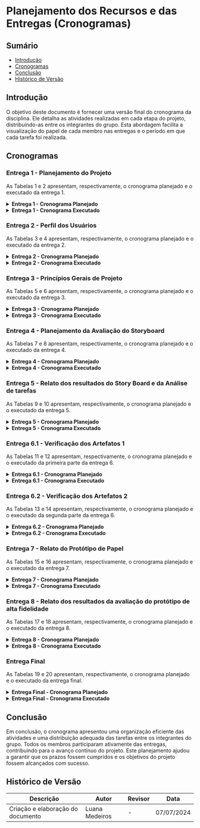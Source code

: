 # Planejamento dos Recursos e das Entregas (Cronogramas)

## Sumário

- [Introdução](#introdução)
- [Cronogramas](#cronogramas)
- [Conclusão](#conclusão)
- [Histórico de Versão](#histórico-de-versão)


## Introdução
O objetivo deste documento é fornecer uma versão final do cronograma da disciplina. Ele detalha as atividades realizadas em cada etapa do projeto, distribuindo-as entre os integrantes do grupo. Esta abordagem facilita a visualização do papel de cada membro nas entregas e o período em que cada tarefa foi realizada.

## Cronogramas
### Entrega 1 - Planejamento do Projeto
As Tabelas 1 e 2 apresentam, respectivamente, o cronograma planejado e o executado da entrega 1.
<details>

<summary size="20"><b> Entrega 1 - Cronograma Planejado </b></summary>

Na Tabela 1, tem-se o cronograma planejado para todas as atividades da primeira entrega.

<p align="center"> Tabela 1. Planejamento do Projeto </p>

| *Atividade*                        | *Início*   | *Fim*      | *Responsáveis*                             | *Revisores*                                | *Periodo de Revisão*    |
| ---------------------------------- | ---------- | ---------- | ------------------------------------------ | ------------------------------------------ | ----------------------- |
| Selecionar site                    | 26/03/2024 | 28/03/2024 | Breno, Bruno, Iago, Larissa, Luana e Pedro | Larissa Stéfane                            | 29/03/2024 - 29/03/2024 |
| Documentar Equipe                  | 26/03/2024 | 28/03/2024 | Larissa Stéfane                            | Luana Medeiros                             | 29/03/2024 - 29/03/2024 |
| Realização do cronograma           | 26/03/2024 | 28/03/2024 | Breno Alexandre                            | Larissa Stéfane                            | 29/03/2024 - 29/03/2024 |
| Implementar Git Page               | 26/03/2024 | 28/03/2024 | Pedro Izarias                              | Breno Alexandre                            | 29/03/2024 - 29/03/2024 |
| Selecionar ferramentas do projeto  | 29/03/2024 | 31/03/2024 | Larissa e Luana                            | Bruno Araújo                               | 01/04/2024 - 01/04/2024 |
| Selecionar metodologias do projeto | 29/03/2024 | 31/03/2024 | Bruno e Iago                               | Pedro Izarias                              | 01/04/2024 - 01/04/2024 |
| Processo de Design                 | 01/04/2024 | 04/04/2024 | Bruno e Pedro                              | Iago Passaglia                             | 05/04/2024 - 05/04/2024 |
| Gravar apresentação                | 06/04/2024 | 06/04/2024 | Breno, Bruno, Iago, Larissa, Luana e Pedro | Breno, Bruno, Iago, Larissa, Luana e Pedro | 06/04/2024 - 07/04/2024 |
| Correção pós apresentação          | 10/04/2024 | 10/04/2024 | Breno, Bruno, Iago, Larissa, Luana e Pedro | Breno, Bruno, Iago, Larissa, Luana e Pedro | 11/04/2024 - 11/04/2024 |

<font size="3"><p style="text-align: center">Fonte: [Breno Alexandre](https://github.com/brenoalexandre0).</p></font>

</details>

<details>

<summary size="20"><b> Entrega 1 - Cronograma Executado </b></summary>

Na Tabela 2, está explicitado o cronograma executado das atividades da primeira entrega.

<p align="center"> Tabela 2. Planejamento do Projeto </p>

| *Atividade*                                                                                                                      | *Início*   | *Fim*      | *Responsáveis*                             | *Revisores*      | *Periodo de Revisão*    |
| -------------------------------------------------------------------------------------------------------------------------------- | ---------- | ---------- | ------------------------------------------ | ---------------- | ----------------------- |
| Documentar a base da Ata 01                                                                                                      | 25/03/2024 | 26/03/2024 | Larissa Stéfane                            | Luana Medeiros   | 26/03/2024 - 26/03/2024 |
| Reunião 01                                                                                                                       | 26/03/2024 | 26/03/2024 | Breno, Bruno, Iago, Larissa, Luana e Pedro | Larissa Stéfane  | 26/03/2024 - 26/03/2024 |
| Documentar a base da Ata 02                                                                                                      | 28/03/2024 | 28/03/2024 | Larissa Stéfane                            | Luana Medeiros   | 28/03/2024 - 28/03/2024 |
| Reunião 02                                                                                                                       | 28/03/2024 | 28/03/2024 | Breno, Bruno, Iago, Larissa, Luana e Pedro | Larissa Stéfane  | 28/03/2024 - 28/03/2024 |
| Criação do documento de ferramentas                                                                                              | 28/03/2024 | 28/03/2024 | Larissa Stéfane                            | Luana Medeiros   | 28/03/2024 - 01/04/2024 |
| Documentação de um site para ser avaliado como uma das opções. Documentar o site da Secretaria da Pessoa com Deficiência do GDF. | 30/04/2024 | 30/04/2024 | Larissa Stéfane                            | Pedro Augusto    | 05/04/2024 - 06/04/2024 |
| Documentar a base da Ata 03                                                                                                      | 02/04/2024 | 02/04/2024 | Luana Medeiros                             | Breno Alexandre  | 02/04/2024 - 02/04/2024 |
| Reunião 03                                                                                                                       | 02/04/2024 | 02/04/2024 | Breno, Bruno, Iago, Larissa, Luana e Pedro | Larissa Stéfane  | 02/04/2024 - 02/04/2024 |
| Selecionar site                                                                                                                  | 02/04/2024 | 02/04/2024 | Breno, Bruno, Iago, Larissa, Luana e Pedro | Larissa Stéfane  | 05/04/2024 - 05/04/2024 |
| Documentar a base da Ata 04                                                                                                      | 04/04/2024 | 04/04/2024 | Bruno Araújo                               | Larissa Stéfane  | 04/04/2024 - 04/04/2024 |
| Reunião 04                                                                                                                       | 04/04/2024 | 04/04/2024 | Breno, Bruno, Iago, Larissa, Luana e Pedro | Larissa Stéfane  | 04/04/2024 - 04/04/2024 |
| Criação do documento que apresenta a metodologia de analise dos sites para a ecolha.                                             | 05/04/2024 | 05/04/2024 | Larissa Stéfane                            | Luana Medeiros   | 05/04/2024 - 06/04/2024 |
| Realização da avaliação por heurísticas do SIGAA e definição das suas funcionalidades.                                           | 05/04/2024 | 05/04/2024 | Larissa Stéfane                            | Luana Medeiros   | 05/04/2024 - 06/04/2024 |
| Apresentação do site SIGAA e exposição de dados coletados em pesquisas anteriores sobre o site.                                  | 05/04/2024 | 05/04/2024 | Larissa Stéfane                            | Breno Alexandre  | 05/04/2024 - 07/04/2024 |
| Criação de documento apresentando a Equipe.                                                                                      | 05/04/2024 | 05/04/2024 | Larissa Stéfane                            | Pedro Augusto    | 05/04/2024 - 06/04/2024 |
| Criação de documento mostrando a dinâmica da equipe.                                                                             | 05/04/2024 | 05/04/2024 | Larissa Stéfane                            | Pedro Augusto    | 05/04/2024 - 06/04/2024 |
| Documentação de um site para ser avaliado como uma das opções. Documentar o site da CBMDF (Corpo de Bombeiros Militar do DF).    | 05/04/2024 | 05/04/2024 | Bruno Araújo                               | Luana Medeiros   | 05/04/2024 - 05/04/2024 |
| Documentar a base da documentação de um site para ser avaliado como uma das opções.                                              | 05/04/2024 | 05/04/2024 | Larissa Stéfane                            | Luana Medeiros   | 05/04/2024 - 07/04/2024 |
| Documentação de um site para ser avaliado como uma das opções. Documentar o site do SIGAA - UnB.                                 | 06/04/2024 | 06/04/2024 | Iago Passaglia                             | Luana Medeiros   | 06/04/2024 - 06/04/2024 |
| Documentação de um site para ser avaliado como uma das opções. Documentar o site do INEP enem.                                   | 06/04/2024 | 06/04/2024 | Breno Alexandre                            | Luana Medeiros   | 06/04/2024 - 06/04/2024 |
| Documentação de um site para ser avaliado como uma das opções. Documentar o site da Distribuição Linux Debian.                   | 06/04/2024 | 06/04/2024 | Pedro Augusto                              | Luana Medeiros   | 06/04/2024 - 06/04/2024 |
| Documentação de um site para ser avaliado como uma das opções. Documentar o site de Alistamento Militar.                         | 06/04/2024 | 06/04/2024 | Luana Medeiros                             | Breno Alexandre  | 06/04/2024 - 06/04/2024 |
| Documentação do Heatmap                                                                                                          | 06/04/2024 | 06/04/2024 | Pedro Augusto                              | Iago Passaglia   | 06/04/2024 - 06/04/2024 |
| Documentação do planejamento de Processo de Design, com o método escolhido sendo o Ciclo de Mayhew.                              | 06/04/2024 | 06/04/2024 | Bruno Araújo                               | Iago Passaglia   | 06/04/2024 - 07/04/2024 |

<font size="3"><p style="text-align: center">Fonte: [Breno Alexandre](https://github.com/brenoalexandre0), [Lárissa Stéfane](https://github.com/SkywalkerSupreme) e [Luana Medeiros](https://github.com/LuaMedeiros).</p></font>

</details>

### Entrega 2 - Perfil dos Usuários
As Tabelas 3 e 4 apresentam, respectivamente, o cronograma planejado e o executado da entrega 2.

<details>

<summary size="20"><b> Entrega 2 - Cronograma Planejado </b></summary> 

Na Tabela 3, tem-se o cronograma planejado para todas as atividades da segunda entrega.

<p align="center"> Tabela 3. Perfil dos Usuários </p>

| *Atividade*                                                                          | *Início*   | *Fim*      | *Responsáveis*                             | *Revisores*                                | *Periodo de Revisão*    |
| ------------------------------------------------------------------------------------ | ---------- | ---------- | ------------------------------------------ | ------------------------------------------ | ----------------------- |
| Atualizar o Cronograma                                                               | 21/04/2024 | 03/05/2024 | Bruno Araújo                               | Pedro Izarias                              | 03/05/2024 - 03/05/2024 |
| Atualizar o Gitpage                                                                  | 21/04/2024 | 21/04/2024 | Pedro Izarias                              | Luana Medeiros                             | 22/04/2024 - 22/04/2024 |
| Aspectos Éticos de Pesquisas com Pessoas                                             | 21/04/2024 | 21/04/2024 | Larissa Stéfane                            | Iago Passaglia                             | 22/04/2024 - 22/04/2024 |
| Decidir e executar técnicas para coletar dados e levantar os requisitos dos usuários | 21/04/2024 | 28/04/2024 | Breno, Bruno, Iago, Larissa, Luana e Pedro | Breno, Bruno, Iago, Larissa, Luana e Pedro | 29/04/2024 - 29/04/2024 |
| Perfil do usuário                                                                    | 29/04/2024 | 29/04/2024 | Bruno e Iago                               | Larissa Stéfane                            | 30/04/2024 - 30/04/2024 |
| Personas                                                                             | 29/04/2024 | 29/04/2024 | Pedro e Larissa                            | Bruno Araújo                               | 30/04/2024 - 30/04/2024 |
| Análise de tarefas                                                                   | 30/04/2024 | 03/05/2024 | Breno, Bruno, Iago, Larissa, Luana e Pedro | Breno, Bruno, Iago, Larissa, Luana e Pedro | 04/05/2024 - 04/05/2024 |
| Criação de cenários                                                                  | 30/04/2024 | 03/05/2024 | Breno, Bruno, Iago, Larissa, Luana e Pedro | Breno, Bruno, Iago, Larissa, Luana e Pedro | 04/05/2024 - 04/05/2024 |
| Gravar apresentação                                                                  | 04/05/2024 | 04/05/2024 | Breno, Bruno, Iago, Larissa, Luana e Pedro | Breno Alexandre                            | 04/05/2024 - 06/05/2024 |
| Correção pós apresentação                                                            | 07/05/2024 | 08/05/2024 | Breno, Bruno, Iago, Larissa, Luana e Pedro | Breno, Bruno, Iago, Larissa, Luana e Pedro | 08/05/2024 - 08/05/2024 |

<font size="3"><p style="text-align: center">Fonte: [Breno Alexandre](https://github.com/brenoalexandre0) e [Luana Medeiros](https://github.com/LuaMedeiros).</p></font>

</details>

<details>

<summary size="20"><b> Entrega 2 - Cronograma Executado </b></summary>

Na Tabela 4, está explicitado o cronograma executado das atividades da segunda entrega.

<p align="center"> Tabela 4. Perfil dos Usuários </p>

| *Atividade*                                                                          | *Início*   | *Fim*      | *Responsáveis*                             | *Revisores*                                | *Periodo de Revisão*    |
| ------------------------------------------------------------------------------------ | ---------- | ---------- | ------------------------------------------ | ------------------------------------------ | ----------------------- |
| Planejamento do questionário para os estudantes                                      | 17/04/2024 | 19/04/2024 | Larissa Stéfane                            | Breno Alexandre                            | 04/05/2024 - 04/05/2024 |
| Planejamento do questionário para os professores                                     | 17/04/2024 | 19/04/2024 | Larissa Stéfane                            | Breno Alexandre                            | 10/05/2024 - 10/05/2024 |
| Planejamento entrevistas com estudantes                                              | 17/04/2024 | 18/04/2024 | Larissa Stéfane                            | Breno Alexandre                            | 05/05/2024 - 10/05/2024 |
| Entrevistas com estudantes                                                           | 17/04/2024 | 23/04/2024 | Breno e Larissa                            | Breno Alexandre                            | 04/05/2024 - 04/05/2024 |
| Planejamento entrevistas com professores                                             | 18/04/2024 | 18/04/2024 | Larissa Stéfane                            | Breno Alexandre                            | 06/05/2024 - 10/05/2024 |
| Entrevistas com professores                                                          | 18/04/2024 | 30/04/2024 | Larissa Stéfane                            | Breno Alexandre                            | 04/05/2024 - 04/05/2024 |
| Resultado das entrevistas com os estudantes                                          | 21/04/2024 | 05/05/2024 | Larissa Stéfane                            | Breno Alexandre                            | 05/05/2024 - 06/05/2024 |
| Resultado das entrevistas com os professores                                         | 28/04/2024 | 05/05/2024 | Larissa Stéfane                            | Breno Alexandre                            | 06/05/2024 - 06/05/2024 |
| Realizar a análise hierárquica da aba de monitoria                                   | 22/04/2024 | 25/04/2024 | Larissa Stéfane                            | Bruno Araújo                                          | 06/05/2024 - 06/05/2024 |
| Realizar a análise GOMS da aba de monitoria                                          | 22/05/2024 | 25/04/2024 | Larissa Stéfane                            | Bruno Araújo                                         | 06/05/2024 - 06/05/2024 |
| Determinar perfil dos usuários dos servidores técnicos                               | 04/05/2024 | 11/05/2024 | Larissa Stéfane                            | Breno Alexandre                            | 11/05/2024 - 13/05/2024 | 
| Determinar perfil dos usuários dos servidores técnicos                               | 04/05/2024 | 11/05/2024 | Larissa Stéfane                            | Breno Alexandre                            | 11/05/2024 - 13/05/2024 | 
| Análise do resultados do questionário dos estudantes                                 | 04/05/2024 | 05/05/2024 | Larissa Stéfane                            | Breno Alexandre                            | 06/05/2024 - 06/05/2024 | 
| Análise do resultados do questionário dos professores                                | 04/05/2024 | 05/05/2024 | Larissa Stéfane                            | Breno Alexandre                            | 10/05/2024 - 10/05/2024 | 
| Determinar perfil do usuário dos estudantes                                          | 04/05/2024 | 11/05/2024 | Larissa Stéfane                            | Breno Alexandre                            | 06/05/2024 - 06/05/2024 | 
| Determinar perfil do usuário dos professores                                         | 04/05/2024 | 11/05/2024 | Larissa Stéfane                            | Breno Alexandre                            | 10/05/2024 - 10/05/2024 | 
| Análise de documentos para perfil dos servidores técnicos                            | 05/05/2024 | 06/05/2024 | Larissa Stéfane                            | Breno Alexandre                            | 10/05/2024 - 10/05/2024 |
| Realizar o cenário da aba de monitoria                                               | 05/05/2024 | 07/05/2024 | Larissa Stéfane                            | Breno Alexandre                                          | 05/05/2024 - 10/05/2024/202 | 
| Análise de documentos para perfil dos estudantes                                     | 09/05/2024 | 11/05/2024 | Larissa Stéfane                            | Breno Alexandre                            | 06/05/2024 - 06/05/2024 | 
| Planejamento das entrevistas com os servidores técnicos                              | 09/05/2024 | 10/05/2024 | Larissa Stéfane                            | Breno Alexandre                                          | - |
| Realizar a análise hierárquica da funcionalidade de aluguel de sala                  | 10/05/2024 | 13/05/2024 | Larissa Stéfane                            | Breno Alexandre                                          | - | 
| Realizar a análise GOMS de aluguel de sala                                           | 10/05/2024 | 13/05/2024 | Larissa Stéfane                            | Breno Alexandre                                          | - | 
| Realizar o cenário do aluguel de sala                                                | 10/05/2024 | 13/05/2024 | Larissa Stéfane                            | Breno Alexandre                                          | - | 
| Criação de Personas e colocar em correspondência com os dos outros                   | 10/05/2024 | 13/05/2024 | Larissa Stéfane                            | -                                          | - | 
| Criação Termo de Consentimento                             | 04/05/2024 | 05/05/2024 | Bruno Araújo                            | Larissa                            | 22/05/2024 - 22/05/2024 | 
| Criação e realização do planejamento do Estudo de campo                              | 01/05/2024 | 01/05/2024 | Pedro Izarias                              | Breno Alexandre                            | 05/05/2024 - 09/05/2024 |
| Criação e realização do Desenvolvimento do Estudo de campo                           | 01/05/2024 | 01/05/2024 | Pedro Izarias                              | Breno Alexandre                            | 05/05/2024 - 09/05/2024 |
| Criação e realização dos Resultados do Estudo de campo                               | 01/05/2024 | 06/05/2024 | Pedro Izarias                              | Breno Alexandre                            | 09/05/2024 - 09/05/2024 |
| Planejamento Brainstorming                                                           | 01/05/2024 | 02/05/2024 | Iago Passaglia                             | Bruno Araújo                               | 06/05/2024 - 06/05/2024 |
| Criação e realização do planejamento da classificação por cartões                    | 01/05/2024 | 05/05/2024 | Pedro Izarias                              | Breno Alexandre                            | 05/05/2024 - 09/05/2024 |
| Criação e realização do desenvolvimento da classificação por cartões                 | 01/05/2024 | 05/05/2024 | Pedro Izarias                              | Breno Alexandre                            | 05/05/2024 - 09/05/2024 |
| Análise do brainstorming e desenvolvimento do documento de execução completo         | 02/05/2024 | 04/05/2024 | Iago Passaglia                             | Bruno Araújo                               | 04/05/2024 - 04/05/2024 |
| Entrevista com a estudante Ana Clara                                                 | 03/05/2024 | 05/05/2024 | Breno Alexandre                            | -                                          | -                       |
| Entrevista com o servidor Francisco Cesar (Chiquinho)                                | 03/05/2024 | 05/05/2024 | Breno Alexandre                            | Nruno Araújo                                          | -                       |
| Entrevista coma a servidora Andressa Novaes                                | 06/05/2024 | 05/05/2024 | Bruno Araújo                            | Breno Alexandre                                          | -                       |
| Criação e realização da análise GOMS (Estágio)                                       | 04/05/2024 | 04/05/2024 | Iago Passaglia                             | Breno Alexandre                            | 05/05/2024 - 09/05/2024 |
| Termo assinado pela estudante Ana Clara                                              | 05/05/2024 | 05/05/2024 | Breno Alexandre                            | Larissa Stéfane                            | 05/05/2024 - 05/05/2024 |
| Resultado Classifica Cartões                                                         | 05/05/2024 | 05/05/2024 | Luana Medeiros                             | Breno Alexandre                            | 09/05/2024 - 09/05/2024 |
| Criação e realização da análise hierárquica (Estágio)                                | 05/05/2024 | 05/05/2024 | Iago Passaglia                             | Breno Alexandre                            | 09/05/2024 - 09/05/2024 |
| Criação e desenvolvimento do cenário (Estágio)                                       | 05/05/2024 | 05/05/2024 | Iago Passaglia                             | Breno Alexandre                            | 09/05/2024 - 09/05/2024 |
| Criação e realização da análise Hierárquica (Matrícula)                              | 05/05/2024 | 05/05/2024 | Pedro Izarias                              | Breno Alexandre                            | 09/05/2024 - 09/05/2024 |
| Criação e realização da análise GOMS (Matrícula)                                     | 06/05/2024 | 06/05/2024 | Pedro Izarias                              | Breno Alexandre                            | 09/05/2024 - 09/05/2024 |
| Criação e desenvolvimento do cenário de matrícula                                    | 06/05/2024 | 06/05/2024 | Pedro Izarias                              | Breno Alexandre                            | 09/05/2024 - 09/05/2024 |
| Planejamento da HTA do RU                                                            | 06/05/2024 | 06/05/2024 | Breno Alexandre                            | Larissa Stéfane                            | 06/05/2024 - 06/05/2024 |
| Planejamento Análise Hierárquica de Tarefas para a aba de Histórico                  | 06/05/2024 | 06/05/2024 | Luana Medeiros                             | Breno Alexandre                            | 09/05/2024 - 09/05/2024 |

| Planejamento HTA Questionário                  | 22/05/2024 | 22/05/2024 | Bruno Araújo                             |Iago Passaglia                            | 09/05/2024 - 09/05/2024 |
| Análise de Tarefas: Histórico                                                        | 06/05/2024 | 06/05/2024 | Luana Medeiros                             | Breno Alexandre                            | 09/05/2024 - 09/05/2024 |
| Cenários Histórico                                                                   | 06/05/2024 | 06/05/2024 | Luana Medeiros                             | Breno Alexandre                            | 09/05/2024 - 09/05/2024 |
| Criação da persona Ana                                                               | 06/05/2024 | 06/05/2024 | Iago Passaglia                             | Bruno Araújo                               | 06/05/2024 - 06/05/2024 |
| Gravar apresentação                                                                  | 06/05/2024 | 06/05/2024 | Breno, Bruno, Iago, Larissa, Luana e Pedro | Breno Alexandre                            | 06/05/2024 - 06/05/2024 |
| Correção pós apresentação                                                            | 07/05/2024 | 10/05/2024 | Breno, Bruno, Iago, Larissa, Luana e Pedro | Breno, Bruno, Iago, Larissa, Luana e Pedro | 11/05/2024 - 11/05/2024 |
| Atualizar o Cronograma                                                               | 09/05/2024 | 10/05/2024 | Breno Alexandre                            | -                                          | -                       |

<font size="3"><p style="text-align: center">Fonte: [Breno Alexandre](https://github.com/brenoalexandre0).</p></font>

</details>

### Entrega 3 - Princípios Gerais de Projeto
As Tabelas 5 e 6 apresentam, respectivamente, o cronograma planejado e o executado da entrega 3.

<details>

<summary size="20"><b> Entrega 3 - Cronograma Planejado </b></summary>

Na Tabela 5, tem-se o cronograma planejado para todas as atividades da terceira entrega.

<p align="center"> Tabela 5. Princípios Gerais de Projeto </p>

| *Atividade*                        | *Início*   | *Fim*      | *Responsáveis*                             | *Revisores*                                | *Periodo de Revisão*    |
| ---------------------------------- | ---------- | ---------- | ------------------------------------------ | ------------------------------------------ | ----------------------- |
| Atualizar o Cronograma             | 09/05/2024 | 11/05/2024 | Breno Alexandre                            | Iago e Luana                               | 11/05/2024 - 11/05/2024 |
| Princípios Gerais de Projeto       | 11/05/2024 | 11/05/2024 | Breno, Bruno, Iago, Larissa, Luana e Pedro | Larissa Stéfane                            | 11/05/2024 - 11/05/2024 |
| Metas de usabilidade               | 11/05/2024 | 11/05/2024 | Luana e Pedro                              | Bruno Araújo                               | 11/05/2024 - 11/05/2024 |
| Guia de Estilo                     | 12/05/2024 | 12/05/2024 | Breno, Bruno, Iago, Larissa, Luana e Pedro | Pedro Izarias                              | 12/05/2024 - 12/05/2024 |
| Características gerais do SIGAA    | 12/05/2024 | 12/05/2024 | Larissa Stéfane                            | Breno Alexandre                            | 12/05/2024 - 12/05/2024 |
| Gravar apresentação                | 12/05/2024 | 12/05/2024 | Breno, Bruno, Iago, Larissa, Luana e Pedro | Breno Alexandre                            | 12/05/2024 - 13/05/2024 |
| Correção pós apresentação          | 14/05/2024 | 15/05/2024 | Breno, Bruno, Iago, Larissa, Luana e Pedro | Breno, Bruno, Iago, Larissa, Luana e Pedro | 15/05/2024 - 15/05/2024 |

<font size="3"><p style="text-align: center">Fonte:  [Breno Alexandre](https://github.com/brenoalexandre0) e  [Luana Medeiros](https://github.com/LuaMedeiros).</p></font>

</details>

<details>

<summary size="20"><b> Entrega 3 - Cronograma Executado </b></summary>


Na Tabela 6, está explicitado o cronograma executado das atividades da terceira entrega.

<p align="center"> Tabela 6. Princípios Gerais de Projeto </p>

| *Atividade*                                   | *Início*   | *Fim*      | *Responsáveis*                             | *Revisores*                                | *Periodo de Revisão*    |
| --------------------------------------------- | ---------- | ---------- | ------------------------------------------ | ------------------------------------------ | ----------------------- |
| Atualizar o Cronograma                        | 09/05/2024 | 13/05/2024 | Breno Alexandre                            | -                                          | 13/05/2024 - 13/05/2024 |
| Princípios Gerais de Projeto                  | 10/05/2024 | 13/05/2024 | Breno, Bruno, Iago, Larissa, Luana e Pedro | Breno, Bruno, Iago, Larissa, Luana e Pedro | 13/05/2024 - 13/05/2024 |
| Planejamento dos Princípios Gerais de Projeto | 11/05/2024 | 11/05/2024 | Larissa Stéfane                            | Bruno Araújo                               | 12/05/2024 - 12/05/2024 |
| Guia de Estilo                                | 11/05/2024 | 13/05/2024 | Breno, Bruno, Iago, Larissa, Luana e Pedro | Breno, Bruno, Iago, Larissa, Luana e Pedro | 13/05/2024 - 13/05/2024 |
| Planejamento do Guia de Estilo                | 11/05/2024 | 11/05/2024 | Larissa Stéfane                            | Breno Alexandre                            | 13/05/2024 - 13/05/2024 |
| Características gerais do SIGAA               | 12/05/2024 | 12/05/2024 | Larissa Stéfane                            | Breno Alexandre                            | 13/05/2024 - 13/05/2024 |
| Metas de usabilidade                          | 12/05/2024 | 13/05/2024 | Luana e Pedro                              | Breno Alexandre                            | 13/05/2024 - 13/05/2024 |
| Gravar apresentação                           | 13/05/2024 | 13/05/2024 | Breno, Bruno, Iago, Larissa, Luana e Pedro | Breno Alexandre                            | 13/05/2024 - 13/05/2024 |
| Correção pós apresentação                     | 20/05/2024 | 22/05/2024 | Breno, Bruno, Larissa e Pedro              | Breno, Bruno, Larissa e Pedro              | 20/05/2024 - 22/05/2024 |

<font size="3"><p style="text-align: center">Fonte: [Breno Alexandre](https://github.com/brenoalexandre0).</p></font>

</details>

### Entrega 4 - Planejamento da Avaliação do Storyboard
As Tabelas 7 e 8 apresentam, respectivamente, o cronograma planejado e o executado da entrega 4.

<details>

<summary size="20"><b> Entrega 4 - Cronograma Planejado </b></summary>

Na Tabela 7, tem-se o cronograma planejado para todas as atividades da quarta entrega.

<p align="center"> Tabela 7. Planejamento da Avaliação do Storyboard </p>

| Atividade                          | Período de desenvolvimento    | Autor(es)          | Revisão                       | Revisor(es)      |
| ---------------------------------- | ----------------------------- | ------------------ | ----------------------------- | ---------------- |
| Planejamento da Avaliação do Storyboard              | Início: 01/05/2024 <br> Fim: 03/05/2024 |   Breno, Bruno, Iago, Larissa, Luana, Pedro        | Início: 04/05/2024 <br> Fim: 04/05/2024 | Breno, Bruno, Iago, Larissa, Luana e Pedro|
| Planejamento do relato dos resultados da avaliação do Storyboard | Início: 03/05/2024 <br> Fim: 05/05/2024 |       Breno, Bruno, Iago, Larissa, Luana, Pedro          | Início: 06/05/2024 <br> Fim: 06/05/2024 | Breno, Bruno, Iago, Larissa, Luana e Pedro |
| Planejamento da Avaliação de Análise de tarefas             | Início: 01/05/2024 <br> Fim: 03/05/2024 |      Breno, Bruno, Iago, Larissa, Luana, Pedro          | Início: 04/05/2024 <br> Fim: 04/05/2024 | Breno, Bruno, Iago, Larissa, Luana e Pedro |
| Planejamento do relato dos resultados da avaliação de Análise de tarefas | Início: 03/05/2024 <br> Fim: 05/05/2024 | Breno, Bruno, Iago, Larissa, Luana e Pedro| Início: 06/05/2024 <br> Fim: 06/05/2024 | Breno, Bruno, Iago, Larissa, Luana e Pedro|
| Gravar apresentação                | Início: 06/05/2024 <br> Fim: 06/05/2024 | Breno, Bruno, Iago, Larissa, Luana, Pedro               | Início: 07/05/2024 <br> Fim: 08/05/2024 | Breno, Bruno, Iago, Larissa, Luana, Pedro              |
| Correção pós apresentação          | Início: 09/05/2024 <br> Fim: 10/05/2024 | Breno, Bruno, Iago, Larissa, Luana, Pedro                | Início: 11/05/2024 <br> Fim: 11/05/2024 | Breno, Bruno, Iago, Larissa, Luana, Pedro              |

<font size="3"><p style="text-align: center">Fonte: [Luana Medeiros](https://github.com/LuaMedeiros).</p></font>

</details>

<details>

<summary size="20"><b> Entrega 4 - Cronograma Executado </b></summary>

Na Tabela 8, está explicitado o cronograma executado das atividades da quarta entrega.

<p align="center"> Tabela 8. Planejamento da Avaliação do Storyboard </p>

| Atividade                          | Período de desenvolvimento    | Autor(es)          | Revisão                       | Revisor(es)      |
| ---------------------------------- | ----------------------------- | ------------------ | ----------------------------- | ---------------- |
| Planejamento da Avaliação da Análise de Tarefas - Sumário, Introdução e Metodologia | 21/05/2024 | Iago Passaglia | 21/05/2024 | Larissa Stéfane |
| Planejamento da Avaliação da Análise de Tarefas - Framework DECIDE - D - Objetivos | 22/05/2024 | Iago Passaglia | 22/05/2024 | Bruno Araújo |
| Planejamento da Avaliação da Análise de Tarefas - Framework DECIDE - E - Explorar Perguntas Respondidas com a Avaliação | 22/05/2024 | Bruno Araújo | Iago Passaglia | 22/05/2024 |
| Planejamento da Avaliação da Análise de Tarefas - Framework DECIDE - C - Escolher os Métodos de Avaliação | 22/05/2024 | Iago Passaglia | 22/05/2024 | Larissa Stéfane |
| Planejamento da Avaliação da Análise de Tarefas - Framework DECIDE - I - Identificar Questões Práticas da Avaliação | 22/05/2024 | Larissa Stéfane | 22/05/2024 | Bruno Araújo |
| Planejamento da Avaliação da Análise de Tarefas - Framework DECIDE - D - Lidando com as Questões Éticas | 22/05/2024 | Luana Medeiros | 22/05/2024 | Larissa Stéfane |
| Planejamento da Avaliação da Análise de Tarefas - Framework DECIDE - E - Avaliar, Interpretar e Apresentar os Dados | 22/05/2024 | Pedro Izarias | 22/05/2024 | Bruno Araújo |
| Planejamento do Relato dos Resultados da Avaliação da Análise de Tarefas | 22/05/2024 | Bruno Araújo | 22/05/2024 | Iago Passaglia |
| Storyboards - Sumário, Introdução, Metodologia | 21/05/2024 | Pedro Izarias | 21/05/2024 | Luana Medeiros  |
| Storyboards - Desenvolvimento | 22/05/2024 | Larissa Stéfane| 22/05/2024 | Iago Passaglia |
| Planejamento da Avaliação do Storyboard - Sumário, Introdução e Metodologia | 22/05/2024 | Luana Medeiros | 22/05/2024 | Pedro Izarias |
| Planejamento da Avaliação do Storyboard - Framework DECIDE - D - Objetivos | 22/05/2024 | Pedro Izarias | 22/05/2024 | Bruno Araújo |
| Planejamento da Avaliação do Storyboard - Framework DECIDE - E - Explorar Perguntas Respondidas com a Avaliação | 22/05/2024 | Luana e Larissa | 22/05/2024 | Iago Passaglia |
| Planejamento da Avaliação do Storyboard - Framework DECIDE - C - Escolher os Métodos de Avaliação | 22/05/2024 | Larissa Stéfane | 22/05/2024 | Iago Passaglia |
| Planejamento da Avaliação do Storyboard - Framework DECIDE - I - Identificar Questões Práticas da Avaliação | 22/05/2024 | Iago Passaglia | 22/05/2024 | Luana Medeiros |
| Planejamento da Avaliação do Storyboard - Framework DECIDE - D - Lidando com as Questões Éticas | 22/05/2024 | Bruno Araújo | 22/05/2024 | Iago Passaglia |
| Planejamento da Avaliação do Storyboard - Framework DECIDE - E - Avaliar, Interpretar e Apresentar os Dados | 22/05/2024 | Iago Passaglia | 22/05/2024 | Luana Medeiros |
| Planejamento de Entrevistas e Planejamento do Teste Piloto | 22/05/2024 | Larissa Stéfane | 22/05/2024 | Bruno Araújo |
| Termo de Consentimento para tratamento de dados | 22/05/2024 | Bruno Araújo | 22/05/2024 | Larissa Stéfane |
| Cronograma da etapa 4 | 22/05/2024 | Luana Medeiros | 22/05/2024 | Luana Medeiros |
| Criação do documento de apresentação e avaliação da etapa 4 | 22/05/2024 | Luana Medeiros | 22/05/2024 | Iago Passaglia |
| Arrumar tela inicial do GitPage | 22/05/2024 | Pedro Izarias | 22/05/2024 | Bruno Araújo |
| Planejamento do Relato do Protótipo de Papel | 22/05/2024 | Bruno Araújo| 22/05/2024 | Larissa Stéfane |
| Gravação da apresentação da etapa 4 | 22/05/2024 | Bruno, Luana, Pedro, Larissa e Iago| 22/05/2024 | Pedro Izarias|

<font size="3"><p style="text-align: center">Fonte: [Luana Medeiros](https://github.com/LuaMedeiros).</p></font>

</details>

### Entrega 5 - Relato dos resultados do Story Board e da Análise de tarefas
As Tabelas 9 e 10 apresentam, respectivamente, o cronograma planejado e o executado da entrega 5.

<details>

<summary size="20"><b> Entrega 5 - Cronograma Planejado </b></summary>


Na Tabela 9, tem-se o cronograma planejado para todas as atividades da quinta entrega.

<p align="center"> Tabela 9. Relato dos resultados do Story Board e da Análise de tarefas </p>

| Atividade                          | Período de desenvolvimento    | Autor(es)          | Revisão                       | Revisor(es)      |
| ---------------------------------- | ----------------------------- | ------------------ | ----------------------------- | ---------------- |
| Relato dos resultados do Story Board         | Início: 25/05/2024 <br> Fim: 02/06/2024 |       Larissa ou Pedro       | Início: 02/06/2024 <br> Fim: 03/06/2024 |      Breno ou Bruno ou Iago ou  Larissa ou Luana ou Pedro       |
| Relato dos resultados da Análise de tarefas         | Início: 25/05/2024 <br> Fim: 02/06/2024 |       Larissa ou Pedro        | Início: 13/05/2024 <br> Fim: 13/05/2024 |      Breno ou Bruno ou Iago ou  Larissa ou Luana ou Pedro    |
| Planejamento da Avaliação do Protótipo de Papel         | Início: 25/05/2024 <br> Fim: 02/06/2024 |       Larissa ou Iago       | Início: 17/05/2024 <br> Fim: 17/05/2024 |    Breno ou Bruno ou Iago ou  Larissa ou Luana ou Pedro    |
| Planejamento do relato dos resultados da avaliação do Protótipo de Papel| Início: 25/05/2024 <br> Fim: 02/06/2024 | Bruno ou Breno   | Início: 17/05/2024 <br> Fim: 17/05/2024 |    Breno ou Bruno ou Iago ou  Larissa ou Luana ou Pedro    |
| Gravar apresentação                | Início: 25/05/2024 <br> Fim: 02/06/2024 | Breno, Bruno, Iago,  Larissa, Luana,  Pedro             | Início: 19/05/2024 <br> Fim: 19/05/2024 | Breno ou Bruno ou Iago ou  Larissa ou Luana ou Pedro            |
| Correção pós apresentação          | Início: 25/05/2024 <br> Fim: 02/06/2024 | Larissa Stéfane, Pedro Izarias, Breno Alexandre, Bruno Araujo, Iago Passaglia e Luana Medeiros              | Início: 23/05/2024 <br> Fim: 24/05/2024 | Breno ou Bruno ou Iago ou  Larissa ou Luana ou Pedro            |

<font size="3"><p style="text-align: center">Fonte: [Luana Medeiros](https://github.com/LuaMedeiros).</p></font>

</details>

<details>

<summary size="20"><b> Entrega 5 - Cronograma Executado </b></summary>


Na Tabela 10, está explicitado o cronograma executado das atividades da quinta entrega.

<p align="center"> Tabela 10. Relato dos resultados do Story Board e da Análise de tarefas </p>

| Atividade                          | Autor(es)          | Data                       | Revisor(es)      |
| ---------------------------------- | ------------------ | ----------------------------- | ---------------- |
| Realizar a entrevista para a avaliação do storyboard e da análise de tarefas | Breno, Bruno, Iago, Larissa, Luana e Pedro | 30/05/2024 - 03/06/2024 | Breno, Bruno e Iago |
| Criar o documento dos relatos dos resultados do storyboard | Larissa Stéfane | 02/06/2024 | Iago Passaglia |
| Criar o documento dos relatos dos resultados da análise de tarefas | Larissa Stéfane | 02/06/2024 | Bruno Araújo |
| Preencher os resultados do storyboard (Vai ter uma sessão para cada funcionalidade) | Breno, Bruno, Iago, Larissa, Luana e Pedro. | 30/05/2024 - 03/06/2024 | Breno, Bruno e Iago |
| Preencher os resultados da análise de tarefas (Vai ter uma sessão para cada funcionalidade | Breno, Bruno, Iago, Larissa, Luana e Pedro. | 30/05/2024 - 03/06/2024 | Breno, Bruno e Iago |
| Planejamento da avaliação avaliação do Protótipo de Papel | Larissa Stéfane | 02/06/2024 | Breno Alexandre	 |
| Planejamento da entrevista da avaliação do Protótipo de Papel | Larissa Stéfane, Luana Medeiros, Pedro Izarias, Breno Alexandre, Bruno Araujo e Iago Passaglia | 02/06/2024 | Pedro Izarias, Larissa Stéfane e Iago Passaglia |

<font size="3"><p style="text-align: center">Fonte: [[Larissa Stéfane](https://github.com/SkywalkerSupreme)).</p></font>

</details>

### Entrega 6.1 - Verificação dos Artefatos 1
As Tabelas 11 e 12 apresentam, respectivamente, o cronograma planejado e o executado da primeira parte da entrega 6.

<details>

<summary size="20"><b> Entrega 6.1 - Cronograma Planejado </b></summary>

Na Tabela 11, tem-se o cronograma planejado para todas as atividades da sexta entrega parte 1.

<p align="center"> Tabela 11. Verificação dos Artefatos 1 </p>

| Atividade                          | Período de desenvolvimento    | Autor(es)          | Revisão                       | Revisor(es)      |
| ---------------------------------- | ----------------------------- | ------------------ | ----------------------------- | ---------------- |
| Criação da Lista de verificação: Aspectos Éticos | Início: 22/05/2024 <br> Fim: 23/05/2024 |  Larissa Stéfane  | Início: 24/05/2024 <br> Fim: 24/05/2024 | Breno |
| Inspeção da Lista de verificação: Aspectos Éticos | Início: 22/05/2024 <br> Fim: 23/05/2024 |  Iago Passaglia  | Início: 24/05/2024 <br> Fim: 24/05/2024 | Bruno |
| Criação da Lista de verificação: Perfil de Usuário(Questionário) | Início: 22/05/2024 <br> Fim: 23/05/2024 |  Larissa Stéfane  | Início: 24/05/2024 <br> Fim: 24/05/2024 | Iago |
| Inspeção da Lista de verificação: Perfil de Usuário(Questionário) | Início: 22/05/2024 <br> Fim: 23/05/2024 |  Breno Alexandre  | Início: 24/05/2024 <br> Fim: 24/05/2024 | Larissa |
| Criação da Lista de verificação: Perfil de Usuário(Grupo de Foco) | Início: 22/05/2024 <br> Fim: 23/05/2024 |  Breno Alexandre | Início: 24/05/2024 <br> Fim: 24/05/2024 | Luana |
| Inspeção da Lista de verificação: Perfil de Usuário(Grupo de Foco) | Início: 22/05/2024 <br> Fim: 23/05/2024 |  	Larissa Stéfane  | Início: 24/05/2024 <br> Fim: 24/05/2024 | Pedro |
| Criação da Lista de verificação: Personas | Início: 22/05/2024 <br> Fim: 23/05/2024 |  Pedro Izarias | Início: 24/05/2024 <br> Fim: 24/05/2024 | Breno |
| Inspeção da Lista de verificação: Personas | Início: 22/05/2024 <br> Fim: 23/05/2024 |  Larissa Stéfane | Início: 24/05/2024 <br> Fim: 24/05/2024 | Bruno |
| Criação da Lista de verificação: Cenários | Início: 22/05/2024 <br> Fim: 23/05/2024 |  Larissa Stéfane | Início: 24/05/2024 <br> Fim: 24/05/2024 | Iago |
| Inspeção da Lista de verificação: Cenários | Início: 22/05/2024 <br> Fim: 23/05/2024 |  Breno, Bruno, Iago, Larissa, Luana e Pedro | Início: 24/05/2024 <br> Fim: 24/05/2024 | Breno, Bruno, Iago, Larissa, Luana e Pedro |
| Criação da Lista de verificação: Análise HTA | Início: 22/05/2024 <br> Fim: 23/05/2024 |  Pedro Izarias | Início: 24/05/2024 <br> Fim: 24/05/2024 | Larissa |
| Inspeção da Lista de verificação: Análise HTA | Início: 22/05/2024 <br> Fim: 23/05/2024 |  Breno, Bruno, Iago, Larissa, Luana e Pedro | Início: 24/05/2024 <br> Fim: 24/05/2024 | Breno, Bruno, Iago, Larissa, Luana e Pedro |
| Criação da Lista de verificação: CMN-GOMS | Início: 22/05/2024 <br> Fim: 23/05/2024 |  Iago Passaglia | Início: 24/05/2024 <br> Fim: 24/05/2024 | Luana |
| Inspeção da Lista de verificação: CMN-GOMS | Início: 22/05/2024 <br> Fim: 23/05/2024 |  Breno, Bruno, Iago, Larissa, Luana e Pedro | Início: 24/05/2024 <br> Fim: 24/05/2024 | Breno, Bruno, Iago, Larissa, Luana e Pedro |
| Criação da Lista de verificação: Características da plataforma para o projeto | Início: 22/05/2024 <br> Fim: 23/05/2024 |  Larissa Stéfane | Início: 24/05/2024 <br> Fim: 24/05/2024 | Pedro |
| Inspeção da Lista de verificação: Características da plataforma para o projeto | Início: 22/05/2024 <br> Fim: 23/05/2024 | Iago Passaglia | Início: 24/05/2024 <br> Fim: 24/05/2024 | Breno |
| Criação da Lista de verificação: Princípios Gerais | Início: 22/05/2024 <br> Fim: 23/05/2024 | Larissa Stéfane | Início: 24/05/2024 <br> Fim: 24/05/2024 | Bruno |
| Inspeção da Lista de verificação: Princípios Gerais | Início: 22/05/2024 <br> Fim: 23/05/2024 | Luana Medeiros | Início: 24/05/2024 <br> Fim: 24/05/2024 | Iago |
| Criação da Lista de verificação: Metas Usabilidade | Início: 22/05/2024 <br> Fim: 23/05/2024 | Pedro Izarias | Início: 24/05/2024 <br> Fim: 24/05/2024 | Larissa |
| Inspeção da Lista de verificação: Metas Usabilidade | Início: 22/05/2024 <br> Fim: 23/05/2024 | Breno, Bruno, Iago, Larissa, Luana e Pedro | Início: 24/05/2024 <br> Fim: 24/05/2024 | Breno, Bruno, Iago, Larissa, Luana e Pedro |
| Criação da Lista de verificação: Guia de Estilo | Início: 22/05/2024 <br> Fim: 23/05/2024 | Iago Passaglia | Início: 24/05/2024 <br> Fim: 24/05/2024 | Luana |
| Inspeção da Lista de verificação: Guia de Estilo | Início: 22/05/2024 <br> Fim: 23/05/2024 | Breno, Bruno, Iago, Larissa, Luana e Pedro | Início: 24/05/2024 <br> Fim: 24/05/2024 | Breno, Bruno, Iago, Larissa, Luana e Pedro |
| Criação da Lista de verificação: Planejamento de Avaliação da Análise de Tarefas | Início: 22/05/2024 <br> Fim: 23/05/2024 | Luana Medeiros | Início: 24/05/2024 <br> Fim: 24/05/2024 | Pedro |
| Inspeção da Lista de verificação: Planejamento de Avaliação da Análise de Tarefas | Início: 22/05/2024 <br> Fim: 23/05/2024 | Bruno Araújo | Início: 24/05/2024 <br> Fim: 24/05/2024 | Breno |
| Criação da Lista de verificação: Planejamento Relato dos Resultados de Avaliação da Análise de Tarefas | Início: 22/05/2024 <br> Fim: 23/05/2024 | Iago Passaglia | Início: 24/05/2024 <br> Fim: 24/05/2024 | Bruno |
| Inspeção da Lista de verificação:  Planejamento Relato dos Resultados de Avaliação da Análise de Tarefas | Início: 22/05/2024 <br> Fim: 23/05/2024 | 	Bruno Araújo | Início: 24/05/2024 <br> Fim: 24/05/2024 | Iago |
| Criação da Lista de verificação: Relato dos Resultados Avaliação da Análise de Tarefas | Início: 22/05/2024 <br> Fim: 23/05/2024 | Breno Alexandre | Início: 24/05/2024 <br> Fim: 24/05/2024 | Larissa |
| Inspeção da Lista de verificação:  Relato dos Resultados Avaliação da Análise de Tarefas | Início: 22/05/2024 <br> Fim: 23/05/2024 | Breno, Bruno, Iago, Larissa, Luana e Pedro | Início: 24/05/2024 <br> Fim: 24/05/2024 | Breno, Bruno, Iago, Larissa, Luana e Pedro |
| Criação da Lista de verificação: Planejamento de Avaliação do Storyboard | Início: 22/05/2024 <br> Fim: 23/05/2024 | 	Pedro Izarias | Início: 24/05/2024 <br> Fim: 24/05/2024 | Luana |
| Inspeção da Lista de verificação:  Planejamento de Avaliação do Storyboard | Início: 22/05/2024 <br> Fim: 23/05/2024 | 	Luana Medeiros | Início: 24/05/2024 <br> Fim: 24/05/2024 | Pedro |
| Criação da Lista de verificação: Planejamento Relato dos Resultados de Avaliação do Storyboard | Início: 22/05/2024 <br> Fim: 23/05/2024 | 	Breno Alexandre | Início: 24/05/2024 <br> Fim: 24/05/2024 | Bruno |
| Inspeção da Lista de verificação:  Planejamento Relato dos Resultados de Avaliação do Storyboard | Início: 22/05/2024 <br> Fim: 23/05/2024 | 	Pedro Izarias | Início: 24/05/2024 <br> Fim: 24/05/2024 | Iago |
| Criação da Lista de verificação: Relato dos Resultados de Avaliação do Storyboard | Início: 22/05/2024 <br> Fim: 23/05/2024 | Iago Passaglia | Início: 24/05/2024 <br> Fim: 24/05/2024 | Larissa |
| Inspeção da Lista de verificação:  Relato dos Resultados de Avaliação do Storyboard | Início: 22/05/2024 <br> Fim: 23/05/2024 | Breno, Bruno, Iago, Larissa, Luana e Pedro | Início: 24/05/2024 <br> Fim: 24/05/2024 | Breno, Bruno, Iago, Larissa, Luana e Pedro |
| Criação da Lista de verificação: Storyboards | Início: 22/05/2024 <br> Fim: 23/05/2024 | Luana Medeiros | Início: 24/05/2024 <br> Fim: 24/05/2024 | Pedro |
| Inspeção da Lista de verificação:  Storyboards | Início: 22/05/2024 <br> Fim: 23/05/2024 | Breno, Bruno, Iago, Larissa, Luana e Pedro | Início: 24/05/2024 <br> Fim: 24/05/2024 | Breno, Bruno, Iago, Larissa, Luana e Pedro |
| Criação da Lista de verificação: Planejamento de Avaliação do Protótipo de Papel | Início: 22/05/2024 <br> Fim: 23/05/2024 | Breno Alexandre | Início: 24/05/2024 <br> Fim: 24/05/2024 | Luana |
| Inspeção da Lista de verificação:  Planejamento de Avaliação do Protótipo de Papel | Início: 22/05/2024 <br> Fim: 23/05/2024 | Bruno Araújo | Início: 24/05/2024 <br> Fim: 24/05/2024 | Breno |
| Criação da Lista de verificação: Planejamento do Relato dos Resultados de Avaliação do Protótipo de Papel | Início: 22/05/2024 <br> Fim: 23/05/2024 | Larissa Stéfane | Início: 24/05/2024 <br> Fim: 24/05/2024 | Bruno |
| Inspeção da Lista de verificação:  Planejamento do Relato dos Resultados de Avaliação do Protótipo de Papel | Início: 22/05/2024 <br> Fim: 23/05/2024 | 	Luana Medeiros | Início: 24/05/2024 <br> Fim: 24/05/2024 | Iago |
| Gravar apresentação                | Início: 25/05/2024 <br> Fim: 25/05/2024 | Larissa Stéfane, Pedro Izarias, Breno Alexandre, Bruno Araujo e Iago Passaglia  | Início: 26/05/2024 <br> Fim: 26/05/2024 | Larissa Stéfane, Pedro Izarias, Breno Alexandre, Bruno Araujo e Iago Passaglia   |

<font size="3"><p style="text-align: center">Fonte: [Luana Medeiros](https://github.com/LuaMedeiros).</p></font>

</details>

<details>

<summary size="20"><b> Entrega 6.1 - Cronograma Executado </b></summary>

Na Tabela 12, está explicitado o cronograma executado das atividades da sexta entrega parte 1.

<p align="center"> Tabela 12. Verificação dos Artefatos 1 </p>

| Atividade                          | Período de desenvolvimento    | Autor(es)          | Revisão                       | Revisor(es)      |
| ---------------------------------- | ----------------------------- | ------------------ | ----------------------------- | ---------------- |
| Criação da Lista de verificação: Perfil de Usuário(Questionário) | Início: 12/06/2024 <br> Fim: 12/06/2024 |  Larissa Stéfane  | Início: 12/06/2024 <br> Fim: 12/06/2024 | Luana |
| Criação da Lista de verificação: Perfil de Usuário(Grupo de Foco) | Início: 12/06/2024 <br> Fim: 12/06/2024 |  Breno Alexandre | Início: 12/06/2024 <br> Fim: 12/06/2024 | Luana |
| Criação da Lista de verificação: Personas | Início: 12/06/2024 <br> Fim: 12/06/2024 |  Pedro Izarias | Início: 12/06/2024 <br> Fim: 12/06/2024 | Luana |
| Criação da Lista de verificação: Cenários | Início: 12/06/2024 <br> Fim: 12/06/2024 |  Larissa Stéfane | Início: 12/06/2024 <br> Fim: 12/06/2024 | Bruno |
| Inspeção da Lista de verificação: Cenários | Início: 12/06/2024 <br> Fim: 12/06/2024 |  Luana Medeiros| Início: 12/06/2024 <br> Fim: 12/06/2024 | Iago |
| Criação da Lista de verificação: Análise HTA | Início: 12/06/2024 <br> Fim: 12/06/2024 |  Pedro Izarias | Início: 12/06/2024 <br> Fim: 12/06/2024 | Bruno |
| Inspeção da Lista de verificação: Análise HTA | Início: 12/06/2024 <br> Fim: 12/06/2024 |  Luana e Bruno | Início: 12/06/2024 <br> Fim: 12/06/2024 | Iago e Luana |
| Criação da Lista de verificação: CMN-GOMS | Início: 12/06/2024 <br> Fim: 12/06/2024 |  Iago Passaglia | Início: 12/06/2024 <br> Fim: 12/06/2024 | Bruno |
| Inspeção da Lista de verificação: CMN-GOMS | Início: 12/06/2024 <br> Fim: 12/06/2024 |  Bruno Araújo | Início: 12/06/2024 <br> Fim: 12/06/2024 | Luana |
| Criação da Lista de verificação: Metas Usabilidade | Início: 12/06/2024 <br> Fim: 12/06/2024 | Pedro Izarias | Início: 12/06/2024 <br> Fim: 12/06/2024 | Bruno |
| Inspeção da Lista de verificação: Metas Usabilidade | Início: 12/06/2024 <br> Fim: 12/06/2024 | Bruno e Luana | Início: 12/06/2024 <br> Fim: 12/06/2024 | Bruno |
| Criação da Lista de verificação: Guia de Estilo | Início: 12/06/2024 <br> Fim: 12/06/2024 | Iago Passaglia | Início: 12/06/2024 <br> Fim: 12/06/2024 | Bruno |
| Criação da Lista de verificação: Planejamento de Avaliação da Análise de Tarefas | Início: 12/06/2024 <br> Fim: 12/06/2024 | Luana Medeiros | Início: 12/06/2024 <br> Fim: 12/06/2024 | Iago |
| Criação da Lista de verificação: Relato dos Resultados Avaliação da Análise de Tarefas | Início: 12/06/2024 <br> Fim: 12/06/2024 | Breno Alexandre | Início: 12/06/2024 <br> Fim: 12/06/2024 | Iago |
| Criação da Lista de verificação: Relato dos Resultados de Avaliação do Storyboard | Início: 12/06/2024 <br> Fim: 12/06/2024 | 	Iago Passaglia | Início: 12/06/2024 <br> Fim: 12/06/2024 | Luana |
| Criação da Lista de verificação: Storyboards | Início: 12/06/2024 <br> Fim: 12/06/2024 | Luana Medeiros | Início: 12/06/2024 <br> Fim: 12/06/2024 | Iago |
| Inspeção da Lista de verificação:  Storyboards | Início: 12/06/2024 <br> Fim: 12/06/2024 | Bruno Araújo | Início: 12/06/2024 <br> Fim: 12/06/2024 | Luana |
| Criação da Lista de verificação: Relato dos Resultados de Avaliação do Protótipo de Papel | Início: 12/06/2024 <br> Fim: 12/06/2024 | Bruno Araújo | Início: 12/06/2024 <br> Fim: 12/06/2024 | Iago |
| Gravar apresentação | Início: 12/06/2024 <br> Fim: 12/06/2024 | Larissa Stéfane, Pedro Izarias, Breno Alexandre, Bruno Araujo e Iago Passaglia  |  Início: 12/06/2024 <br> Fim: 12/06/2024 | Iago Passaglia |

<font size="3"><p style="text-align: center">Fonte: [Iago Passaglia](https://github.com/Paxxaglia), [Luana Medeiros](https://github.com/LuaMedeiros).</p></font>

</details>

### Entrega 6.2 - Verificação dos Artefatos 2
As Tabelas 13 e 14 apresentam, respectivamente, o cronograma planejado e o executado da segunda parte da entrega 6.

<details>

<summary size="20"><b> Entrega 6.2 - Cronograma Planejado </b></summary>

Na Tabela 13, tem-se o cronograma planejado para todas as atividades da sexta entrega parte 2.

<p align="center"> Tabela 13. Verificação dos Artefatos 2 </p>

| Atividade                          | Período de desenvolvimento    | Autor(es)          | Revisão                       | Revisor(es)      |
| ---------------------------------- | ----------------------------- | ------------------ | ----------------------------- | ---------------- |
| Criação da Lista de verificação: Aspectos Éticos | Início: 26/06/2024  <br> Fim: 26/06/2024|  Larissa Stéfane  | Início: 26/06/2024  <br> Fim: 26/06/2024 | Breno |
| Inspeção da Lista de verificação: Aspectos Éticos | Início: 26/06/2024  <br> Fim: 26/06/2024 |  Iago Passaglia  | Início: 26/06/2024  <br> Fim: 26/06/2024 | Bruno |
| Criação da Lista de verificação: Perfil de Usuário(Questionário) | Início: 26/06/2024  <br> Fim: 26/06/2024 |  Larissa Stéfane  | Início: 26/06/2024  <br> Fim: 26/06/2024 | Iago |
| Inspeção da Lista de verificação: Perfil de Usuário(Questionário) | Início: 26/06/2024  <br> Fim: 26/06/2024 |  Breno Alexandre  | Início: 26/06/2024  <br> Fim: 26/06/2024 | Larissa |
| Criação da Lista de verificação: Perfil de Usuário(Grupo de Foco) | Início: 26/06/2024  <br> Fim: 26/06/2024 |  Breno Alexandre | Início: 26/06/2024  <br> Fim: 26/06/2024 | Luana |
| Inspeção da Lista de verificação: Perfil de Usuário(Grupo de Foco) | Início: 26/06/2024  <br> Fim: 26/06/2024 |  	Larissa Stéfane  | Início: 26/06/2024  <br> Fim: 26/06/2024 | Pedro |
| Criação da Lista de verificação: Personas | Início: 26/06/2024  <br> Fim: 26/06/2024 |  Pedro Izarias | Início: 26/06/2024  <br> Fim: 26/06/2024 | Breno |
| Inspeção da Lista de verificação: Personas | Início: 26/06/2024  <br> Fim: 26/06/2024 |  Larissa Stéfane | Início: 26/06/2024  <br> Fim: 26/06/2024 | Bruno |
| Criação da Lista de verificação: Cenários | Início: 26/06/2024  <br> Fim: 26/06/2024 |  Larissa Stéfane | Início: 26/06/2024  <br> Fim: 26/06/2024 | Iago |
| Inspeção da Lista de verificação: Cenários | Início: 26/06/2024  <br> Fim: 26/06/2024 |  Breno, Bruno, Iago, Larissa, Luana e Pedro | Início: 26/06/2024  <br> Fim: 26/06/2024 | Breno, Bruno, Iago, Larissa, Luana e Pedro |
| Criação da Lista de verificação: Análise HTA | Início: 26/06/2024  <br> Fim: 26/06/2024 |  Pedro Izarias | Início: 26/06/2024  <br> Fim: 26/06/2024 | Larissa |
| Inspeção da Lista de verificação: Análise HTA | Início: 26/06/2024  <br> Fim: 26/06/2024 |  Breno, Bruno, Iago, Larissa, Luana e Pedro | Início: 26/06/2024  <br> Fim: 26/06/2024 | Breno, Bruno, Iago, Larissa, Luana e Pedro |
| Criação da Lista de verificação: CMN-GOMS | Início: 26/06/2024  <br> Fim: 26/06/2024 |  Iago Passaglia | Início: 26/06/2024  <br> Fim: 26/06/2024 | Luana |
| Inspeção da Lista de verificação: CMN-GOMS | Início: 26/06/2024  <br> Fim: 26/06/2024 |  Breno, Bruno, Iago, Larissa, Luana e Pedro | Início: 26/06/2024  <br> Fim: 26/06/2024 | Breno, Bruno, Iago, Larissa, Luana e Pedro |
| Criação da Lista de verificação: Características da plataforma para o projeto | Início: 26/06/2024  <br> Fim: 26/06/2024 |  Larissa Stéfane | Início: 26/06/2024  <br> Fim: 26/06/2024 | Pedro |
| Inspeção da Lista de verificação: Características da plataforma para o projeto | Início: 26/06/2024  <br> Fim: 26/06/2024 | Iago Passaglia | Início: 26/06/2024  <br> Fim: 26/06/2024 | Breno |
| Criação da Lista de verificação: Princípios Gerais | Início: 26/06/2024  <br> Fim: 26/06/2024 | Larissa Stéfane | Início: 26/06/2024  <br> Fim: 26/06/2024 | Bruno |
| Inspeção da Lista de verificação: Princípios Gerais | Início: 26/06/2024  <br> Fim: 26/06/2024 | Luana Medeiros | Início: 26/06/2024  <br> Fim: 26/06/2024 | Iago |
| Criação da Lista de verificação: Metas Usabilidade | Início: 26/06/2024  <br> Fim: 26/06/2024 | Pedro Izarias | Início: 26/06/2024  <br> Fim: 26/06/2024 | Larissa |
| Inspeção da Lista de verificação: Metas Usabilidade | Início: 26/06/2024  <br> Fim: 26/06/2024 | Breno, Bruno, Iago, Larissa, Luana e Pedro | Início: 26/06/2024  <br> Fim: 26/06/2024 | Breno, Bruno, Iago, Larissa, Luana e Pedro |
| Criação da Lista de verificação: Guia de Estilo | Início: 26/06/2024  <br> Fim: 26/06/2024 | Iago Passaglia | Início: 26/06/2024  <br> Fim: 26/06/2024 | Luana |
| Inspeção da Lista de verificação: Guia de Estilo | Início: 26/06/2024  <br> Fim: 26/06/2024 | Breno, Bruno, Iago, Larissa, Luana e Pedro | Início: 26/06/2024  <br> Fim: 26/06/2024 | Breno, Bruno, Iago, Larissa, Luana e Pedro |
| Criação da Lista de verificação: Planejamento de Avaliação da Análise de Tarefas | Início: 26/06/2024  <br> Fim: 26/06/2024 | Luana Medeiros | Início: 26/06/2024  <br> Fim: 26/06/2024 | Pedro |
| Inspeção da Lista de verificação: Planejamento de Avaliação da Análise de Tarefas | Início: 26/06/2024  <br> Fim: 26/06/2024 | Bruno Araújo | Início: 26/06/2024  <br> Fim: 26/06/2024 | Breno |
| Criação da Lista de verificação: Planejamento Relato dos Resultados de Avaliação da Análise de Tarefas | Início: 26/06/2024  <br> Fim: 26/06/2024 | Iago Passaglia | Início: 26/06/2024  <br> Fim: 26/06/2024 | Bruno |
| Inspeção da Lista de verificação:  Planejamento Relato dos Resultados de Avaliação da Análise de Tarefas | Início: 26/06/2024  <br> Fim: 26/06/2024 | 	Bruno Araújo | Início: 26/06/2024  <br> Fim: 26/06/2024 | Iago |
| Criação da Lista de verificação: Relato dos Resultados Avaliação da Análise de Tarefas | Início: 26/06/2024  <br> Fim: 26/06/2024 | Breno Alexandre | Início: 26/06/2024  <br> Fim: 26/06/2024 | Larissa |
| Inspeção da Lista de verificação:  Relato dos Resultados Avaliação da Análise de Tarefas | Início: 26/06/2024  <br> Fim: 26/06/2024 | Breno, Bruno, Iago, Larissa, Luana e Pedro | Início: 26/06/2024  <br> Fim: 26/06/2024 | Breno, Bruno, Iago, Larissa, Luana e Pedro |
| Criação da Lista de verificação: Planejamento de Avaliação do Storyboard | Início: 26/06/2024  <br> Fim: 26/06/2024 | 	Pedro Izarias | Início: 26/06/2024  <br> Fim: 26/06/2024 | Luana |
| Inspeção da Lista de verificação:  Planejamento de Avaliação do Storyboard | Início: 26/06/2024  <br> Fim: 26/06/2024 | 	Luana Medeiros | Início: 26/06/2024  <br> Fim: 26/06/2024 | Pedro |
| Criação da Lista de verificação: Planejamento Relato dos Resultados de Avaliação do Storyboard | Início: 26/06/2024  <br> Fim: 26/06/2024 | 	Breno Alexandre | Início: 26/06/2024  <br> Fim: 26/06/2024 | Bruno |
| Inspeção da Lista de verificação:  Planejamento Relato dos Resultados de Avaliação do Storyboard | Início: 26/06/2024  <br> Fim: 26/06/2024 | 	Pedro Izarias | Início: 26/06/2024  <br> Fim: 26/06/2024 | Iago |
| Criação da Lista de verificação: Relato dos Resultados de Avaliação do Storyboard | Início: 26/06/2024  <br> Fim: 26/06/2024 | Iago Passaglia | Início: 26/06/2024  <br> Fim: 26/06/2024 | Larissa |
| Inspeção da Lista de verificação:  Relato dos Resultados de Avaliação do Storyboard | Início: 26/06/2024  <br> Fim: 26/06/2024 | Breno, Bruno, Iago, Larissa, Luana e Pedro | Início: 26/06/2024  <br> Fim: 26/06/2024 | Breno, Bruno, Iago, Larissa, Luana e Pedro |
| Criação da Lista de verificação: Storyboards | Início: 26/06/2024  <br> Fim: 26/06/2024 | Luana Medeiros | Início: 26/06/2024  <br> Fim: 26/06/2024 | Pedro |
| Inspeção da Lista de verificação:  Storyboards | Início: 26/06/2024  <br> Fim: 26/06/2024 | Breno, Bruno, Iago, Larissa, Luana e Pedro | Início: 26/06/2024  <br> Fim: 26/06/2024 | Breno, Bruno, Iago, Larissa, Luana e Pedro |
| Criação da Lista de verificação: Planejamento de Avaliação do Protótipo de Papel | Início: 26/06/2024  <br> Fim: 26/06/2024 | Breno Alexandre | Início: 26/06/2024  <br> Fim: 26/06/2024 | Luana |
| Inspeção da Lista de verificação:  Planejamento de Avaliação do Protótipo de Papel | Início: 26/06/2024  <br> Fim: 26/06/2024 | Bruno Araújo | Início: 26/06/2024  <br> Fim: 26/06/2024 | Breno |
| Criação da Lista de verificação: Planejamento do Relato dos Resultados de Avaliação do Protótipo de Papel | Início: 26/06/2024  <br> Fim: 26/06/2024 | Larissa Stéfane | Início: 26/06/2024  <br> Fim: 26/06/2024 | Bruno |
| Inspeção da Lista de verificação:  Planejamento do Relato dos Resultados de Avaliação do Protótipo de Papel | Início: 26/06/2024  <br> Fim: 26/06/2024 | 	Luana Medeiros | Início: 26/06/2024  <br> Fim: 26/06/2024 | Iago |
| Gravar apresentação                | Início: 26/06/2024  <br> Fim: 26/06/2024 | Larissa Stéfane, Pedro Izarias, Breno Alexandre, Bruno Araujo e Iago Passaglia  | Início: 26/06/2024  <br> Fim: 26/06/2024 | Larissa Stéfane, Pedro Izarias, Breno Alexandre, Bruno Araujo e Iago Passaglia   |


<font size="3"><p style="text-align: center">Fonte: [Luana Medeiros](https://github.com/LuaMedeiros).</p></font>

</details>

<details>

<summary size="20"><b> Entrega 6.2 - Cronograma Executado </b></summary>

Na Tabela 14, tem-se o cronograma executado para todas as atividades da sexta entrega parte 2.

<p align="center"> Tabela 14. Verificação dos Artefatos 2 </p>

| Atividade                          | Período de desenvolvimento    | Autor(es)          | Revisão                       | Revisor(es)      |
| ---------------------------------- | ----------------------------- | ------------------ | ----------------------------- | ---------------- |
| Criação da Lista de verificação: Aspectos Éticos | Início: 26/06/2024  <br> Fim: 26/06/2024|  Larissa e Luana | Início: 26/06/2024  <br> Fim: 26/06/2024 | Iago |
| Inspeção da Lista de verificação: Aspectos Éticos | Início: 26/06/2024  <br> Fim: 26/06/2024 |  Luana Medeiros  | Início: 26/06/2024  <br> Fim: 26/06/2024 | Iago |
| Criação da Lista de verificação: Questionário | Início: 26/06/2024  <br> Fim: 26/06/2024 |  Pedro Izarias  | Início: 26/06/2024  <br> Fim: 26/06/2024 | Luana |
| Inspeção da Lista de verificação: Questionário | Início: 26/06/2024  <br> Fim: 26/06/2024 |  Pedro Izarias  | Início: 26/06/2024  <br> Fim: 26/06/2024 | Luana |
| Criação da Lista de verificação: Perfil de Usuário | Início: 26/06/2024  <br> Fim: 26/06/2024 |  Larissa Stéfane | Início: 26/06/2024  <br> Fim: 26/06/2024 | Luana |
| Inspeção da Lista de verificação: Perfil de Usuário | Início: 26/06/2024  <br> Fim: 26/06/2024 |  Iago Passaglia  | Início: 26/06/2024  <br> Fim: 26/06/2024 | Luana |
| Criação da Lista de verificação: Personas | Início: 26/06/2024  <br> Fim: 26/06/2024 |  Pedro e Iago  | Início: 26/06/2024  <br> Fim: 26/06/2024 | Bruno |
| Inspeção da Lista de verificação: Personas | Início: 26/06/2024  <br> Fim: 26/06/2024 |  Iago Passaglia  | Início: 26/06/2024  <br> Fim: 26/06/2024 | Pedro |
| Criação da Lista de verificação: Cenários | Início: 26/06/2024  <br> Fim: 26/06/2024 | Luana e Larissa | Início: 26/06/2024  <br> Fim: 26/06/2024 | Iago |
| Inspeção da Lista de verificação: Cenários | Início: 26/06/2024  <br> Fim: 26/06/2024 |  Luana Medeiros | Início: 26/06/2024  <br> Fim: 26/06/2024 | Iago |
| Criação da Lista de verificação: Análise HTA | Início: 26/06/2024  <br> Fim: 26/06/2024 |  Iago e Bruno | Início: 26/06/2024  <br> Fim: 26/06/2024 | Luana |
| Inspeção da Lista de verificação: Análise HTA | Início: 26/06/2024  <br> Fim: 26/06/2024 |  Bruno Araújo | Início: 26/06/2024  <br> Fim: 26/06/2024 |Luana |
| Criação da Lista de verificação: Metas Usabilidade | Início: 26/06/2024  <br> Fim: 26/06/2024 | Pedro e Bruno | Início: 26/06/2024  <br> Fim: 26/06/2024 | Luana |
| Inspeção da Lista de verificação: Metas Usabilidade | Início: 26/06/2024  <br> Fim: 26/06/2024 | Bruno Araújo | Início: 26/06/2024  <br> Fim: 26/06/2024 | Luana Medeiros |
| Criação da Lista de verificação: Guia de Estilo | Início: 26/06/2024  <br> Fim: 26/06/2024 | Iago e Pedro | Início: 26/06/2024  <br> Fim: 26/06/2024 | Luana |
| Inspeção da Lista de verificação: Guia de Estilo | Início: 26/06/2024  <br> Fim: 26/06/2024 | Pedro Izarias | Início: 26/06/2024  <br> Fim: 26/06/2024 | Luana |
| Criação da Lista de verificação: Planejamento de Avaliação do Storyboard | Início: 26/06/2024  <br> Fim: 26/06/2024 | 	Bruno Araújo | Início: 26/06/2024  <br> Fim: 26/06/2024 | Luana |
| Inspeção da Lista de verificação:  Planejamento de Avaliação do Storyboard | Início: 26/06/2024  <br> Fim: 26/06/2024 | Bruno Araújo | Início: 26/06/2024  <br> Fim: 26/06/2024 | Luana |
| Criação da Lista de verificação: Storyboards | Início: 26/06/2024  <br> Fim: 26/06/2024 | Luana e Pedro | Início: 26/06/2024  <br> Fim: 26/06/2024 | Luana |
| Inspeção da Lista de verificação:  Storyboards | Início: 26/06/2024  <br> Fim: 26/06/2024 | Pedro Izarias | Início: 26/06/2024  <br> Fim: 26/06/2024 | Luana |
| Gravar apresentação                | Início: 26/06/2024  <br> Fim: 26/06/2024 | Larissa Stéfane, Pedro Izarias, Breno Alexandre, Bruno Araujo e Iago Passaglia  | Início: 26/06/2024  <br> Fim: 26/06/2024 | Larissa Stéfane, Pedro Izarias, Breno Alexandre, Bruno Araujo e Iago Passaglia   |


<font size="3"><p style="text-align: center">Fonte: [Luana Medeiros](https://github.com/LuaMedeiros).</p></font>

</details>

### Entrega 7 - Relato do Protótipo de Papel
As Tabelas 15 e 16 apresentam, respectivamente, o cronograma planejado e o executado da entrega 7.

<details>

<summary size="20"><b> Entrega 7 - Cronograma Planejado </b></summary>

Na Tabela 15, tem-se o cronograma planejado para todas as atividades da sétima entrega.

<p align="center"> Tabela 15. Relato do Protótipo de Papel </p>

| Atividade                          | Período de desenvolvimento    | Autor(es)          | Revisão                       | Revisor(es)      |
| ---------------------------------- | ----------------------------- | ------------------ | ----------------------------- | ---------------- |
| Gravar teste pilo do protótipo de papel | Início: 18/06/2024 <br> Fim: 18/06/2024 | Larissa Stéfane, Pedro Izarias, Breno Alexandre, Bruno Araujo, Iago Passaglia e Luana Medeiros | Início: 18/06/2024 <br> Fim: 18/06/2024 | Pedro Izarias, Bruno Araujo, Iago Passaglia e Luana Medeiros |
| Gravar avaliação do protótipo de papel | Início: 18/06/2024 <br> Fim: 18/06/2024 | Larissa Stéfane, Pedro Izarias, Breno Alexandre, Bruno Araujo, Iago Passaglia e Luana Medeiros | Início: 18/06/2024 <br> Fim: 18/06/2024 | Pedro Izarias, Bruno Araujo, Iago Passaglia e Luana Medeiros |
| Transcrever a avaliação do protótipo de papel | Início: 18/06/2024 <br> Fim: 18/06/2024 | Larissa Stéfane, Pedro Izarias, Breno Alexandre, Bruno Araujo, Iago Passaglia e Luana Medeiros | Início: 18/06/2024 <br> Fim: 18/06/2024 | Pedro Izarias, Bruno Araujo, Iago Passaglia e Luana Medeiros |
| Atualizar cronograma das entrevistas do protótipo de papel | Início: 18/06/2024 <br> Fim: 18/06/2024 | Larissa Stéfane, Pedro Izarias, Breno Alexandre, Bruno Araujo, Iago Passaglia e Luana Medeiros | Início: 18/06/2024 <br> Fim: 18/06/2024 | Pedro Izarias, Bruno Araujo, Iago Passaglia e Luana Medeiros |
| Preencher relatos do resultados da avaliação do protótipo de papel | Início: 18/06/2024 <br> Fim: 18/06/2024 | Larissa Stéfane, Pedro Izarias, Breno Alexandre, Bruno Araujo, Iago Passaglia e Luana Medeiros | Início: 18/06/2024 <br> Fim: 18/06/2024 | Pedro Izarias, Bruno Araujo, Iago Passaglia e Luana Medeiros |
| Fazer planejamento DECIDE do protótipo de alta fidelidade | Início: 18/06/2024 <br> Fim: 18/06/2024 | Larissa Stéfane | Início: 18/06/2024 <br> Fim: 18/06/2024 | Pedro Izarias|
| Fazer planejamento das entrevistas do protótipo de alta fidelidade | Início: 18/06/2024 <br> Fim: 18/06/2024 | Larissa Stéfane | Início: 18/06/2024 <br> Fim: 18/06/2024 | Iago Passaglia|
| 	Fazer planejamento das relatos do protótipo de alta fidelidade | Início: 18/06/2024 <br> Fim: 18/06/2024 | Larissa Stéfane | Início: 18/06/2024 <br> Fim: 18/06/2024 | Luana Medeiros |
| Gravar apresentação | Início: 18/06/2024 <br> Fim: 18/06/2024 | Larissa Stéfane, Pedro Izarias, Breno Alexandre, Bruno Araujo, Iago Passaglia e Luana Medeiros   | Início: 18/06/2024 <br> Fim: 18/06/2024 | Larissa Stéfane, Pedro Izarias, Breno Alexandre, Bruno Araujo, Iago Passaglia e Luana Medeiros |
| Correção pós apresentação  | Início: 19/06/2024 <br> Fim: 19/06/2024 | Larissa Stéfane, Pedro Izarias, Breno Alexandre, Bruno Araujo, Iago Passaglia e Luana Medeiros  | Início: 19/06/2024 <br> Fim: 19/06/2024 | Larissa Stéfane, Pedro Izarias, Breno Alexandre, Bruno Araujo, Iago Passaglia e Luana Medeiros  |

<font size="3"><p style="text-align: center">Fonte: [Luana Medeiros](https://github.com/LuaMedeiros).</p></font>

</details>

<details>

<summary size="20"><b> Entrega 7 - Cronograma Executado </b></summary>

Na Tabela 16, está explicitado o cronograma executado das atividades da sétima entrega.

<p align="center"> Tabela 16. Relato do Protótipo de Papel </p>

| Atividade                          | Período de desenvolvimento    | Autor(es)          | Revisão                       | Revisor(es)      |
| ---------------------------------- | ----------------------------- | ------------------ | ----------------------------- | ---------------- |
| Gravar teste pilo do protótipo de papel | Início: 02/06/2024 <br> Fim: 18/06/2024 | Larissa Stéfane, Pedro Izarias, Breno Alexandre, Bruno Araujo, Iago Passaglia e Luana Medeiros | Início: 19/06/2024 <br> Fim: 19/06/2024 | Pedro Izarias, Bruno Araujo, Iago Passaglia e Luana Medeiros |
| Gravar avaliação do protótipo de papel | Início: 30/05/2024 <br> Fim: 18/06/2024 | Larissa Stéfane, Pedro Izarias, Breno Alexandre, Bruno Araujo, Iago Passaglia e Luana Medeiros | Início: 18/06/2024 <br> Fim: 18/06/2024 | Pedro Izarias, Bruno Araujo, Iago Passaglia e Luana Medeiros |
| Transcrever a avaliação do protótipo de papel | Início: 18/06/2024 <br> Fim: 18/06/2024 | Larissa Stéfane, Pedro Izarias, Breno Alexandre, Bruno Araujo, Iago Passaglia e Luana Medeiros | Início: 18/06/2024 <br> Fim: 18/06/2024 | Pedro Izarias, Bruno Araujo, Iago Passaglia e Luana Medeiros |
| Atualizar cronograma das entrevistas do protótipo de papel | Início: 18/06/2024 <br> Fim: 18/06/2024 | Larissa Stéfane, Pedro Izarias, Breno Alexandre, Bruno Araujo, Iago Passaglia e Luana Medeiros | Início: 18/06/2024 <br> Fim: 18/06/2024 | Pedro Izarias, Bruno Araujo, Iago Passaglia e Luana Medeiros |
| Preencher relatos do resultados da avaliação do protótipo de papel | Início: 18/06/2024 <br> Fim: 18/06/2024 | Larissa Stéfane, Pedro Izarias, Breno Alexandre, Bruno Araujo, Iago Passaglia e Luana Medeiros | Início: 18/06/2024 <br> Fim: 18/06/2024 | Pedro Izarias, Bruno Araujo, Iago Passaglia e Luana Medeiros |
| Gravar apresentação | Início: 18/06/2024 <br> Fim: 18/06/2024 | Larissa Stéfane, Pedro Izarias, Breno Alexandre, Bruno Araujo, Iago Passaglia e Luana Medeiros   | Início: 18/06/2024 <br> Fim: 18/06/2024 | Larissa Stéfane, Pedro Izarias, Breno Alexandre, Bruno Araujo, Iago Passaglia e Luana Medeiros |
| Correção pós apresentação  | Início: 19/06/2024 <br> Fim: 19/06/2024 | Larissa Stéfane, Pedro Izarias, Breno Alexandre, Bruno Araujo, Iago Passaglia e Luana Medeiros  | Início: 19/06/2024 <br> Fim: 19/06/2024 | Larissa Stéfane, Pedro Izarias, Breno Alexandre, Bruno Araujo, Iago Passaglia e Luana Medeiros  |

<font size="3"><p style="text-align: center">Fonte: [Luana Medeiros](https://github.com/LuaMedeiros).</p></font>

</details>

### Entrega 8 - Relato dos resultados da avaliação do protótipo de alta fidelidade
As Tabelas 17 e 18 apresentam, respectivamente, o cronograma planejado e o executado da entrega 8.

<details>

<summary size="20"><b> Entrega 8 - Cronograma Planejado </b></summary>

Na Tabela 17, tem-se o cronograma planejado para todas as atividades da oitava entrega.

<p align="center"> Tabela 17. Relato dos resultados da avaliação do protótipo de alta fidelidade </p>

| Atividade                          | Período de desenvolvimento    | Autor(es)          | Revisão                       | Revisor(es)      |
| ---------------------------------- | ----------------------------- | ------------------ | ----------------------------- | ---------------- |
| Gravar teste pilo do protótipo de alta fidelidade | Início: 03/07/2024 <br> Fim: 03/07/2024 | Larissa Stéfane, Pedro Izarias, Breno Alexandre, Bruno Araujo, Iago Passaglia e Luana Medeiros | Início: 03/07/2024 <br> Fim: 03/07/2024 | Pedro Izarias, Bruno Araujo, Iago Passaglia e Luana Medeiros |
| Gravar avaliação do protótipo de alta fidelidade | Início: 03/07/2024 <br> Fim: 03/07/2024 | Larissa Stéfane, Pedro Izarias, Breno Alexandre, Bruno Araujo, Iago Passaglia e Luana Medeiros | Início: 03/07/2024 <br> Fim: 03/07/2024 | Pedro Izarias, Bruno Araujo, Iago Passaglia e Luana Medeiros |
| Transcrever a avaliação do protótipo de papel | Início: 03/07/2024 <br> Fim: 03/07/2024| Larissa Stéfane, Pedro Izarias, Breno Alexandre, Bruno Araujo, Iago Passaglia e Luana Medeiros | Início: 03/07/2024 <br> Fim: 03/07/2024 | Pedro Izarias, Bruno Araujo, Iago Passaglia e Luana Medeiros |
| Preencher relatos do resultados da avaliação do protótipo de papel | Início: 03/07/2024 <br> Fim: 03/07/2024 | Larissa Stéfane, Pedro Izarias, Breno Alexandre, Bruno Araujo, Iago Passaglia e Luana Medeiros | Início: 03/07/2024 <br> Fim: 03/07/2024 | Pedro Izarias, Bruno Araujo, Iago Passaglia e Luana Medeiros |
| Gravar apresentação | Início: 03/07/2024 <br> Fim: 03/07/2024 | Iago Passaglia, Bruno Araujo e Pedro izarias  | Início: 03/07/2024 <br> Fim: 03/07/2024 |  Início: 03/07/2024 <br> Fim: 03/07/2024 | Bruno Araujo |


<font size="3"><p style="text-align: center">Fonte: [Luana Medeiros](https://github.com/LuaMedeiros).</p></font>

</details>

<details>

<summary size="20"><b> Entrega 8 - Cronograma Executado </b></summary>

Na Tabela 18, está explicitado o cronograma executado das atividades da oitava entrega.

<p align="center"> Tabela 18. Relato dos resultados da avaliação do protótipo de alta fidelidade </p>

| Atividade                          | Período de desenvolvimento    | Autor(es)          | Revisão                       | Revisor(es)      |
| ---------------------------------- | ----------------------------- | ------------------ | ----------------------------- | ---------------- |
| Gravar teste pilo do protótipo de alta fidelidade | Início: 03/07/2024 <br> Fim: 03/07/2024 | Larissa Stéfane, Pedro Izarias, Breno Alexandre, Bruno Araujo, Iago Passaglia e Luana Medeiros | Início: 03/07/2024 <br> Fim: 03/07/2024 | Pedro Izarias, Bruno Araujo, Iago Passaglia e Luana Medeiros |
| Gravar avaliação do protótipo de alta fidelidade | Início: 03/07/2024 <br> Fim: 03/07/2024 | Larissa Stéfane, Pedro Izarias, Breno Alexandre, Bruno Araujo, Iago Passaglia e Luana Medeiros | Início: 03/07/2024 <br> Fim: 03/07/2024 | Pedro Izarias, Bruno Araujo, Iago Passaglia e Luana Medeiros |
| Transcrever a avaliação do protótipo de papel | Início: 03/07/2024 <br> Fim: 03/07/2024| Larissa Stéfane, Pedro Izarias, Breno Alexandre, Bruno Araujo, Iago Passaglia e Luana Medeiros | Início: 03/07/2024 <br> Fim: 03/07/2024 | Pedro Izarias, Bruno Araujo, Iago Passaglia e Luana Medeiros |
| Preencher relatos do resultados da avaliação do protótipo de papel | Início: 03/07/2024 <br> Fim: 03/07/2024 | Larissa Stéfane, Pedro Izarias, Breno Alexandre, Bruno Araujo, Iago Passaglia e Luana Medeiros | Início: 03/07/2024 <br> Fim: 03/07/2024 | Pedro Izarias, Bruno Araujo, Iago Passaglia e Luana Medeiros |
| Gravar apresentação  | Início: 03/07/2024 <br> Fim: 03/07/2024 | Larissa Stéfane, Pedro Izarias, Breno Alexandre, Bruno Araujo, Iago Passaglia e Luana Medeiros | Início: 18/06/2024 <br> Fim: 18/06/2024 | Larissa Stéfane, Pedro Izarias, Breno Alexandre, Bruno Araujo, Iago Passaglia e Luana Medeiros |

<font size="3"><p style="text-align: center">Fonte: [Luana Medeiros](https://github.com/LuaMedeiros).</p></font>

</details>

### Entrega Final
As Tabelas 19 e 20 apresentam, respectivamente, o cronograma planejado e o executado da entrega final.

<details>

<summary size="20"><b> Entrega Final - Cronograma Planejado </b></summary>

Na Tabela 19, tem-se o cronograma planejado para todas as atividades da Entrega Final.

<p align="center"> Tabela 19. Entrega Final </p>

| Atividade                          | Período de desenvolvimento    | Autor(es)          | Revisão                       | Revisor(es)      |
| ---------------------------------- | ----------------------------- | ------------------ | ----------------------------- | ---------------- |
| Planejamento da Entrega Final | Início: 06/07/2024 <br> Fim: 08/07/2024 | Iago Passaglia | Início: 06/07/2024 <br> Fim: 08/07/2024| Pedro Izarias |
| Criação do artefato: Site selecionado para o projeto | Início: 06/07/2024 <br> Fim: 08/07/2024 | Bruno Araújo | Início: 06/07/2024 <br> Fim: 08/07/2024 | Pedro Izarias |
| Criação do artefato: Ciclo de vida utilizado | Início: 06/07/2024 <br> Fim: 08/07/2024 | Pedro Izarias | Início: 06/07/2024 <br> Fim: 08/07/2024 | Luana Medeiros |
| Criação do artefato: Planejamento dos recursos e das entregas | Início: 06/07/2024 <br> Fim: 08/07/2024 | Luana Medeiros | Início: 06/07/2024 <br> Fim: 08/07/2024 | Bruno Araújo |
| Criação do artefato: Execução do projeto | Início: 06/07/2024 <br> Fim: 08/07/2024 | Bruno Araújo | Início: 06/07/2024 <br> Fim: 08/07/2024 | Iago Passaglia |
| Criação do artefato: Resultado(s) alcançado(s) | Início: 06/07/2024 <br> Fim: 08/07/2024 | Luana Medeiros | Início: 06/07/2024 <br> Fim: 08/07/2024 | Iago Passaglia |
| Criação do artefato: Síntese de ferramentas | Início: 06/07/2024 <br> Fim: 08/07/2024 | 	Pedro Izarias | Início: 06/07/2024 <br> Fim: 08/07/2024 | Luana Medeiros |
| Criação do artefato: Síntese de técnicas | Início: 06/07/2024 <br> Fim: 08/07/2024 | 	Breno Alexandre | Início: 06/07/2024 <br> Fim: 08/07/2024 | Larissa Stéfane |
| Criação do artefato: Síntese dos artefatos | Início: 06/07/2024 <br> Fim: 08/07/2024 | Larissa Stéfane | Início: 06/07/2024 <br> Fim: 08/07/2024 | Breno Alexandre |
| Criação do artefato: Síntese das avaliações | Início: 06/07/2024 <br> Fim: 08/07/2024 | Iago Passaglia | Início: 06/07/2024 <br> Fim: 08/07/2024 | Bruno Araújo |
| Criação do artefato: Síntese das verificações | Início: 06/07/2024 <br> Fim: 08/07/2024 | Breno Alexandre | Início: 06/07/2024 <br> Fim: 08/07/2024 | Bruno Araújo |
| Criação do artefato: Síntese das apresentações | Início: 06/07/2024 <br> Fim: 08/07/2024 | Iago Passaglia | Início: 06/07/2024 <br> Fim: 08/07/2024 | Pedro Izaias |
| Gravar apresentação | Início: 08/07/2024 <br> Fim: 08/07/2024 | Iago Passaglia, Luana Medeiros, Larissa Stéfane, Breno Alexandre, Bruno Araujo e Pedro izarias  | Início: 08/07/2024 <br> Fim: 08/07/2024 |  Início: 03/07/2024 <br> Fim: 03/07/2024 | Bruno Araujo |


<font size="3"><p style="text-align: center">Fonte: [Luana Medeiros](https://github.com/LuaMedeiros).</p></font>

</details>

<details>

<summary size="20"><b> Entrega Final - Cronograma Executado </b></summary>

Na Tabela 20, está explicitado o cronograma executado das atividades da Entrega Final.

<p align="center"> Tabela 20. Entrega Final </p>

| Atividade                          | Período de desenvolvimento    | Autor(es)          | Revisão                       | Revisor(es)      |
| ---------------------------------- | ----------------------------- | ------------------ | ----------------------------- | ---------------- |
| Planejamento da Entrega Final | Início: 06/07/2024 <br> Fim: 08/07/2024 | Iago Passaglia | Início: 06/07/2024 <br> Fim: 08/07/2024| Pedro Izarias |
| Criação do artefato: Site selecionado para o projeto | Início: 06/07/2024 <br> Fim: 08/07/2024 | Bruno Araújo | Início: 06/07/2024 <br> Fim: 08/07/2024 | Luana Medeiros |
| Criação do artefato: Ciclo de vida utilizado | Início: 06/07/2024 <br> Fim: 08/07/2024 | Pedro Izarias | Início: 06/07/2024 <br> Fim: 08/07/2024 | Iago Passaglia |
| Criação do artefato: Planejamento dos recursos e das entregas | Início: 06/07/2024 <br> Fim: 08/07/2024 | Luana Medeiros | Início: 06/07/2024 <br> Fim: 08/07/2024 | Bruno Araújo |
| Criação do artefato: Execução do projeto | Início: 06/07/2024 <br> Fim: 08/07/2024 | Bruno Araújo | Início: 06/07/2024 <br> Fim: 08/07/2024 | Iago Passaglia |
| Criação do artefato: Resultado(s) alcançado(s) | Início: 06/07/2024 <br> Fim: 08/07/2024 | Luana Medeiros | Início: 06/07/2024 <br> Fim: 08/07/2024 | Iago Passaglia |
| Criação do artefato: Síntese de ferramentas | Início: 06/07/2024 <br> Fim: 08/07/2024 | 	Pedro Izarias | Início: 06/07/2024 <br> Fim: 08/07/2024 | Iago Passaglia |
| Criação do artefato: Síntese de técnicas | Início: 06/07/2024 <br> Fim: 08/07/2024 | 	Breno Alexandre | Início: 06/07/2024 <br> Fim: 08/07/2024 | Larissa Stéfane |
| Criação do artefato: Síntese dos artefatos | Início: 06/07/2024 <br> Fim: 08/07/2024 | Larissa Stéfane | Início: 06/07/2024 <br> Fim: 08/07/2024 | Breno Alexandre |
| Criação do artefato: Síntese das avaliações | Início: 06/07/2024 <br> Fim: 08/07/2024 | Iago Passaglia | Início: 06/07/2024 <br> Fim: 08/07/2024 | Pedro Izarias |
| Criação do artefato: Síntese das verificações | Início: 06/07/2024 <br> Fim: 08/07/2024 | Breno Alexandre | Início: 06/07/2024 <br> Fim: 08/07/2024 | Bruno Araújo |
| Criação do artefato: Síntese das apresentações | Início: 06/07/2024 <br> Fim: 08/07/2024 | Iago Passaglia | Início: 06/07/2024 <br> Fim: 08/07/2024 | Pedro Izaias |
| Gravar apresentação | Início: 08/07/2024 <br> Fim: 08/07/2024 | Iago Passaglia, Luana Medeiros, Larissa Stéfane, Breno Alexandre, Bruno Araujo e Pedro izarias  | Início: 08/07/2024 <br> Fim: 08/07/2024 |  Início: 03/07/2024 <br> Fim: 03/07/2024 | Bruno Araujo |

<font size="3"><p style="text-align: center">Fonte: [Luana Medeiros](https://github.com/LuaMedeiros).</p></font>

</details>

## Conclusão
Em conclusão, o cronograma apresentou uma organização eficiente das atividades e uma distribuição adequada das tarefas entre os integrantes do grupo. Todos os membros participaram ativamente das entregas, contribuindo para o avanço contínuo do projeto. Este planejamento ajudou a garantir que os prazos fossem cumpridos e os objetivos do projeto fossem alcançados com sucesso.

## Histórico de Versão

| Descrição                    | Autor | Revisor | Data       |
|------------------------------|-------|---------|------------|
| Criação e elaboração do documento  | Luana Medeiros | - | 07/07/2024 |


